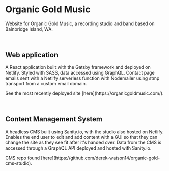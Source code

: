 <h1>Organic Gold Music</h1>
<p>Website for Organic Gold Music, a recording studio and band based on Bainbridge Island, WA.</p>
<br />

<h2>Web application</h2>
<p>A React application built with the Gatsby framework and deployed on Netlify. Styled with SASS, data accessed using GraphQL. Contact page emails sent with a Netlify serverless function with Nodemailer using stmp transport from a custom email domain.</p>

<p>See the most recently deployed site [here](https://organicgoldmusic.com/).</p>
<br />

<h2>Content Management System</h2>
<p>A headless CMS built using Sanity.io, with the studio also hosted on Netlify. Enables the end user to edit and add content with a GUI so that they can change the site as they see fit after it's handed over. Data from the CMS is accessed through a GraphQL API deployed and hosted with Sanity.io.</p>

<p>CMS repo found [here](https://github.com/derek-watson14/organic-gold-cms-studio).</p>